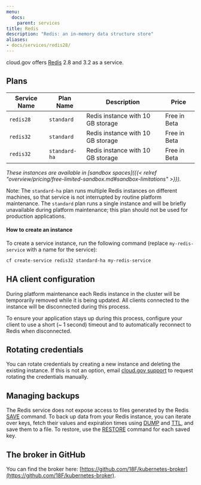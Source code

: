 ```yaml
---
menu:
  docs:
    parent: services
title: Redis
description: "Redis: an in-memory data structure store"
aliases:
- docs/services/redis28/
---
```


cloud.gov offers [Redis](http://www.redis.io/) 2.8 and 3.2 as a service.

## Plans

Service Name | Plan Name | Description | Price
------------ | --------- | ----------- | -----
`redis28` | `standard` | Redis instance with 10 GB storage | Free in Beta
`redis32` | `standard` | Redis instance with 10 GB storage | Free in Beta
`redis32` | `standard-ha` | Redis instance with 10 GB storage | Free in Beta

*These instances are available in [sandbox spaces]({{< relref "overview/pricing/free-limited-sandbox.md#sandbox-limitations" >}}).*

Note: The `standard-ha` plan runs multiple Redis instances on different machines, so that service is not interrupted by routine platform maintenance. The `standard` plan runs a single instance and will be briefly unavailable during platform maintenance; this plan should not be used for production applications.

#### How to create an instance

To create a service instance, run the following command (replace `my-redis-service` with a name for the service):

```sh
cf create-service redis32 standard-ha my-redis-service
```

## HA client configuration

During platform maintenance each Redis instance in the cluster will be temporarily removed while it is being updated.  All clients connected to the instance will be disconnected during this process.

To ensure your application stays up during this process, configure your client to use a short (~ 1 second) timeout and to automatically reconnect to Redis when disconnected.


## Rotating credentials

You can rotate credentials by creating a new instance and deleting the existing instance. If this is not an option, email [cloud.gov support](mailto:cloud-gov-support@gsa.gov) to request rotating the credentials manually.

## Managing backups

The Redis service does not expose access to files generated by the Redis [SAVE](https://redis.io/commands/save) command. To back up data from your Redis instance, you can iterate over keys, fetch their values and expiration times using [DUMP](https://redis.io/commands/dump) and [TTL](https://redis.io/commands/ttl), and save them to a file. To restore, use the [RESTORE](https://redis.io/commands/restore) command for each saved key.

## The broker in GitHub

You can find the broker here: [https://github.com/18F/kubernetes-broker](https://github.com/18F/kubernetes-broker).
